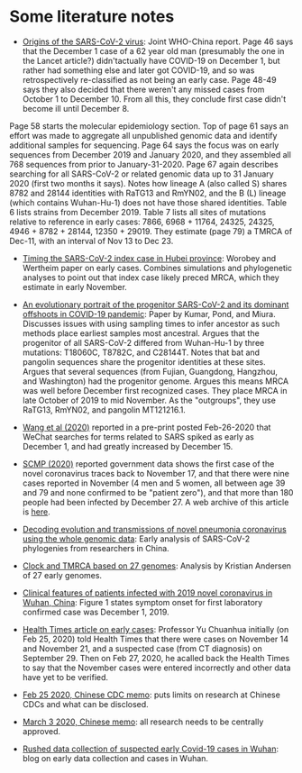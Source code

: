 # Some literature notes

- [Origins of the SARS-CoV-2 virus](https://www.who.int/health-topics/coronavirus/origins-of-the-virus): Joint WHO-China report. Page 46 says that the December 1 case of a 62 year old man (presumably the one in the Lancet article?) didn'tactually have COVID-19 on December 1, but rather had something else and later got COVID-19, and so was retrospectively re-classified as not being an early case. Page 48-49 says they also decided that there weren't any missed cases from October 1 to December 10. From all this, they conclude first case didn't become ill until December 8.

Page 58 starts the molecular epidemiology section. Top of page 61 says an effort was made to aggregate all unpublished genomic data and identify additional samples for sequencing. Page 64 says the focus was on early sequences from December 2019 and January 2020, and they assembled all 768 sequences from prior to January-31-2020. Page 67 again describes searching for all SARS-CoV-2 or related genomic data up to 31 January 2020 (first two months it says). Notes how lineage A (also called S) shares 8782 and 28144 identities with RaTG13 and RmYN02, and the B (L) lineage (which contains Wuhan-Hu-1) does not have those shared identities. Table 6 lists strains from December 2019. Table 7 lists all sites of mutations relative to reference in early cases: 7866, 6968 + 11764, 24325, 24325, 4946 + 8782 + 28144, 12350 + 29019. They estimate (page 79) a TMRCA of Dec-11, with an interval of Nov 13 to Dec 23.

- [Timing the SARS-CoV-2 index case in Hubei province](https://science.sciencemag.org/content/372/6540/412): Worobey and Wertheim paper on early cases. Combines simulations and phylogenetic analyses to point out that index case likely preced MRCA, which they estimate in early November.

- [An evolutionary portrait of the progenitor SARS-CoV-2 and its dominant offshoots in COVID-19 pandemic](https://academic.oup.com/mbe/advance-article/doi/10.1093/molbev/msab118/6257226): Paper by Kumar, Pond, and Miura. Discusses issues with using sampling times to infer ancestor as such methods place earliest samples most ancestral. Argues that the progenitor of all SARS-CoV-2 differed from Wuhan-Hu-1 by three mutations: T18060C, T8782C, and C28144T. Notes that bat and pangolin sequences share the progenitor identities at these sites. Argues that several sequences (from Fujian, Guangdong, Hangzhou, and Washington) had the progenitor genome. Argues this means MRCA was well before December first recognized cases. They place MRCA in late October of 2019 to mid November. As the "outgroups", they use RaTG13, RmYN02, and pangolin MT121216.1.

- [Wang et al (2020)](https://www.medrxiv.org/content/10.1101/2020.02.24.20026682v1.full-text) reported in a pre-print posted Feb-26-2020 that WeChat searches for terms related to SARS spiked as early as December 1, and had greatly increased by December 15.

- [SCMP (2020)](https://www.scmp.com/news/china/society/article/3074991/coronavirus-chinas-first-confirmed-covid-19-case-traced-back) reported government data shows the first case of the novel coronavirus traces back to November 17, and that there were nine cases reported in November (4 men and 5 women, all between age 39 and 79 and none confirmed to be "patient zero"), and that more than 180 people had been infected by December 27. A web archive of this article is [here](https://web.archive.org/web/20200315011702/https://www.scmp.com/news/china/society/article/3074991/coronavirus-chinas-first-confirmed-covid-19-case-traced-back).

- [Decoding evolution and transmissions of novel pneumonia coronavirus using the whole genomic data](http://chinaxiv.org/abs/202002.00033): Early analysis of SARS-CoV-2 phylogenies from researchers in China.

- [Clock and TMRCA based on 27 genomes](https://virological.org/t/clock-and-tmrca-based-on-27-genomes/347): Analysis by Kristian Andersen of 27 early genomes.

- [Clinical features of patients infected with 2019 novel coronavirus in Wuhan, China](https://www.thelancet.com/journals/lancet/article/PIIS0140-6736(20)30183-5/fulltext#%20): Figure 1 states symptom onset for first laboratory confirmed case was December 1, 2019.

- [Health Times article on early cases](https://docs.google.com/document/d/e/2PACX-1vTQxG822DtqP7IZSjLj751Mrm8Ev7leksXfjBLsA9KJ0_tbGV6YJAAjuijPnwz_YmUQGY1PZUl5LcCI/pub): Professor Yu Chuanhua initially (on Feb 25, 2020) told Health Times that there were cases on November 14 and November 21, and a suspected case (from CT diagnosis) on September 29. Then on Feb 27, 2020, he acalled back the Health Times to say that the November cases were entered incorrectly and other data have yet to be verified.

- [Feb 25 2020, Chinese CDC memo](https://www.documentcloud.org/documents/7340336-China-CDC-Sup-Regs.html): puts limits on research at Chinese CDCs and what can be disclosed.

- [March 3 2020, Chinese memo](https://www.documentcloud.org/documents/7340337-State-Research-regulations.html): all research needs to be centrally approved.

- [Rushed data collection of suspected early Covid-19 cases in Wuhan](https://gillesdemaneuf.medium.com/early-cases-of-suspected-covid-19-in-wuhan-feb-20-data-collection-b7740ed1436f): blog on early data collection and cases in Wuhan.
